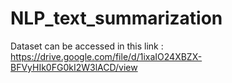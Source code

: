 # NLP_text_summarization
Dataset can be accessed in this link : https://drive.google.com/file/d/1ixaIO24XBZX-BFVyHIk0FG0kI2W3lACD/view

